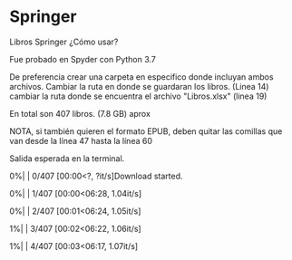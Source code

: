 # Springer
Libros Springer
¿Cómo usar?

Fue probado en Spyder con Python 3.7 

De preferencia crear una carpeta en especifico donde incluyan ambos archivos.
Cambiar la ruta en donde se guardaran los libros. (Linea 14)
cambiar la ruta donde se encuentra el archivo "Libros.xlsx" (linea 19)

En total son 407 libros. (7.8 GB) aprox

NOTA, si también quieren el formato EPUB, deben quitar las comillas que van desde la línea  47 hasta la línea 60


Salida esperada en la terminal.


  0%|          | 0/407 [00:00<?, ?it/s]Download started.


  0%|          | 1/407 [00:00<06:28,  1.04it/s]

  0%|          | 2/407 [00:01<06:24,  1.05it/s]

  1%|          | 3/407 [00:02<06:22,  1.06it/s]

  1%|          | 4/407 [00:03<06:17,  1.07it/s]
